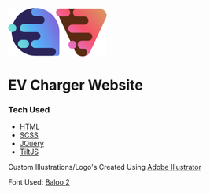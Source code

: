 <img width='200' src='https://raw.githubusercontent.com/ShawnCockburn/ev-charger-website/37b2d7a4f44acd1ed46d82efd280158ae1f3417a/img/favicon.svg?token=AOL6G2NFR7WXIXARBRA72SDAG7VBM' />

# EV Charger Website

### Tech Used
* [HTML](https://www.w3schools.com/html/)
* [SCSS](https://sass-lang.com)
* [JQuery](https://jquery.com)
* [TiltJS](https://gijsroge.github.io/tilt.js/)

Custom Illustrations/Logo's Created Using [Adobe Illustrator](https://www.adobe.com/uk/products/illustrator.html)

Font Used: [Baloo 2](https://fonts.google.com/specimen/Baloo+2?preview.text_type=custom)
